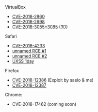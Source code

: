 VirtualBox

* [CVE-2018-2860](https://github.com/niklasb/sploits/tree/master/virtualbox/hgcm-oob)
* [CVE-2018-2698](https://github.com/niklasb/sploits/tree/master/virtualbox/vbva-oob)
* [CVE-2018-3055+3085](https://github.com/niklasb/3dpwn/tree/master/CVE-2018-3055%2B3085) (3D)

Safari

* [CVE-2018-4233](https://github.com/niklasb/sploits/blob/master/safari/createthis.txt)
* [unnamed RCE #1](https://github.com/niklasb/sploits/blob/master/safari/ftl-butterfly-oob.js)
* [unnamed RCE #2](https://github.com/niklasb/sploits/blob/master/safari/array-overflow.js)
* [UXSS 1day](https://github.com/niklasb/sploits/blob/master/safari/regexp-uxss.html)

Firefox

* [CVE-2018-12386](https://github.com/niklasb/sploits/blob/master/firefox/rce-register-misalloc.js) (Exploit by saelo & me)
* [CVE-2018-12387](https://github.com/niklasb/sploits/blob/master/firefox/stack-off-by-8.js)

Chrome:

* CVE-2018-17462 (coming soon)
